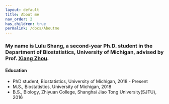```yaml
---
layout: default
title: About me
nav_order: 2
has_children: true
permalink: /docs/Aboutme
---
```



### My name is Lulu Shang, a second-year Ph.D. student in the Department of Biostatistics, University of Michigan, advised by Prof. [Xiang Zhou](http://xzlab.org).


#### Education

* PhD student, Biostatistics, University of Michigan, 2018 - Present
* M.S., Biostatistics, University of Michigan, 2018
* B.S., Biology, Zhiyuan College, Shanghai Jiao Tong University(SJTU), 2016



